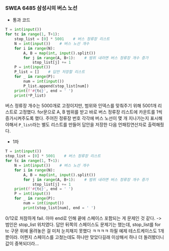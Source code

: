 ### SWEA 6485 삼성시의 버스 노선
- 통과 코드
```python
T = int(input())  
for tc in range(1, T+1):  
    stop_list = [0] * 5001    # 버스 정류장 리스트  
    N = int(input())    # 버스 노선 개수  
    for i in range(N):  
        A, B = map(int, input().split())  
        for j in range(A, B+1):    # 범위 내라면 버스 정류장 개수 증가  
            stop_list[j] += 1  
    P = int(input())  
    P_list = []    # 답안 저장할 리스트
    for _ in range(P):      
        num = int(input())  
        P_list.append(stop_list[num])  
    print(f'#{tc}', end = ' ')  
    print(*P_list)
```
버스 정류장 개수는 5000개로 고정이지만, 범위와 인덱스를 맞춰주기 위해 5001개 리스트로 고정했다. for문으로 A, B 범위를 받고 바로 버스 정류장 리스트에 카운트를 1씩 증가시켜주도록 했다. 
주어진 정류장 번호 각각에 버스 노선이 몇 개 지나가는지 표시해야해서 `P_list`라는 별도 리스트를 만들어 답안을 저장한 다음 언패킹연산자로 출력해줬다.


- 1차
```python
T = int(input())  
stop_list = [0] * 5001    # 버스 정류장 리스트  
for tc in range(1, T+1):  
    N = int(input())    # 버스 노선 개수  
    for i in range(N):  
        A, B = map(int, input().split())  
        for j in range(A, B+1):    # 범위 내라면 버스 정류장 개수 증가  
            stop_list[j] += 1  
    print(f'#{tc}', end = ' ')  
    P = int(input())  
    for _ in range(P):  
        num = int(input())  
        print(stop_list[num], end = ' ')
```
0/12로 처참하게 fail. 아마 end로 인해 끝에 스페이스 포함되는 게 문제인 것 같다.
-> 범인은 stop_list 위치였다. 답안 뒤쪽의 스페이스도 문제기는 했는데, stop_list를 for tc 구문 위에 올려놓은 걸 미처 눈치채지 못했다 ㅋㅋㅋㅋ 하필 예제 테스트케이스도 1개 뿐이라. 어쩐지 스페이스를 고쳤는데도 하나만 맞았다길래 이상해서 하나 더 돌려봤더니 값이 중복되더라... 